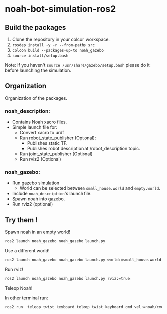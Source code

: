 # noah-bot-simulation-ros2

## Build the packages

1. Clone the repository in your colcon workspace.
2. `rosdep install -y -r --from-paths src`
3. `colcon build --packages-up-to noah_gazebo`
4. `source install/setup.bash`

Note: If you haven't `source /usr/share/gazebo/setup.bash` please do it before launching the simulation.

## Organization

Organization of the packages.
### noah_description:
 - Contains Noah xacro files.
 - Simple launch file for:
   - Convert xacro to urdf
   - Run robot_state_publisher (Optional):
     - Publishes static TF.
     - Publishes robot description at /robot_description topic.
   - Run joint_state_publisher (Optional)
   - Run rviz2 (Optional)

### noah_gazebo:
 - Run gazebo simulation
   - World can be selected between `small_house.world` and `empty.world`.
 - Include `noah_description`'s launch file.
 - Spawn noah into gazebo.
 - Run rviz2 (optional)

## Try them !

Spawn noah in an empty world!

```sh
ros2 launch noah_gazebo noah_gazebo.launch.py
```

Use a different world!

```sh
ros2 launch noah_gazebo noah_gazebo.launch.py world:=small_house.world
```

Run rviz!

```sh
ros2 launch noah_gazebo noah_gazebo.launch.py rviz:=true
```

Teleop Noah!

In other terminal run:
```sh
ros2 run  teleop_twist_keyboard teleop_twist_keyboard cmd_vel:=noah/cmd_vel
```


